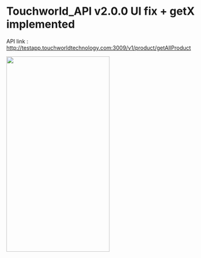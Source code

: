 # Touchworld_API v2.0.0 UI fix + getX implemented 

API link : http://testapp.touchworldtechnology.com:3009/v1/product/getAllProduct

<img src=https://github.com/thedemonKingx1337/touchworld_API-v2.0-UI-Fix---getX/assets/43701328/1c49574f-8bd6-4c69-b74b-1b4168c1f421 width="270" height="510"/>
